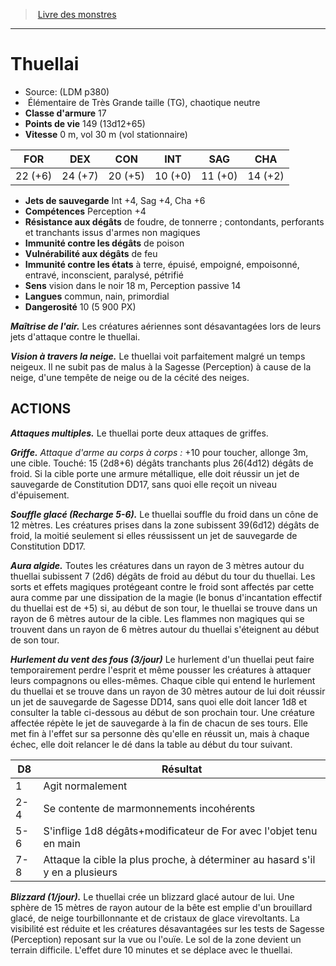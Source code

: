 ﻿> [Livre des monstres](tome_of_beasts.md)

---

# Thuellai

- Source: (LDM p380)
-  Élémentaire de Très Grande taille (TG), chaotique neutre
- **Classe d'armure** 17
- **Points de vie** 149 (13d12+65)
- **Vitesse** 0 m, vol 30 m (vol stationnaire)

|FOR|DEX|CON|INT|SAG|CHA|
|---|---|---|---|---|---|
|22 (+6)|24 (+7)|20 (+5)|10 (+0)|11 (+0)|14 (+2)|

- **Jets de sauvegarde** Int +4, Sag +4, Cha +6
- **Compétences** Perception +4
- **Résistance aux dégâts** de foudre, de tonnerre ; contondants, perforants et tranchants issus d'armes non magiques
- **Immunité contre les dégâts** de poison
- **Vulnérabilité aux dégâts** de feu
- **Immunité contre les états** à terre, épuisé, empoigné, empoisonné, entravé, inconscient, paralysé, pétrifié
- **Sens** vision dans le noir 18 m, Perception passive 14
- **Langues** commun, nain, primordial
- **Dangerosité** 10 (5 900 PX)

**_Maîtrise de l'air._** Les créatures aériennes sont désavantagées lors de leurs jets d'attaque contre le thuellai.

**_Vision à travers la neige._** Le thuellai voit parfaitement malgré un temps neigeux. Il ne subit pas de malus à la Sagesse (Perception) à cause de la neige, d'une tempête de neige ou de la cécité des neiges.

## ACTIONS

**_Attaques multiples._** Le thuellai porte deux attaques de griffes.

**_Griffe._** _Attaque d'arme au corps à corps :_ +10 pour toucher, allonge 3m, une cible. Touché: 15 (2d8+6) dégâts tranchants plus 26(4d12) dégâts de froid. Si la cible porte une armure métallique, elle doit réussir un jet de sauvegarde de Constitution DD17, sans quoi elle reçoit un niveau d'épuisement.

**_Souffle glacé (Recharge 5-6)._** Le thuellai souffle du froid dans un cône de 12 mètres. Les créatures prises dans la zone subissent 39(6d12) dégâts de froid, la moitié seulement si elles réussissent un jet de sauvegarde de Constitution DD17.

**_Aura algide._** Toutes les créatures dans un rayon de 3 mètres autour du thuellai subissent 7 (2d6) dégâts de froid au début du tour du thuellai. Les sorts et effets magiques protégeant contre le froid sont affectés par cette aura comme par une dissipation de la magie (le bonus d'incantation effectif du thuellai est de +5) si, au début de son tour, le thuellai se trouve dans un rayon de 6 mètres autour de la cible. Les flammes non magiques qui se trouvent dans un rayon de 6 mètres autour du thuellai s'éteignent au début de son tour.

**_Hurlement du vent des fous (3/jour)_** Le hurlement d'un thuellai peut faire temporairement perdre l'esprit et même pousser les créatures à attaquer leurs compagnons ou elles-mêmes. Chaque cible qui entend le hurlement du thuellai et se trouve dans un rayon de 30 mètres autour de lui doit réussir un jet de sauvegarde de Sagesse DD14, sans quoi elle doit lancer 1d8 et consulter la table ci-dessous au début de son prochain tour. Une créature affectée répète le jet de sauvegarde à la fin de chacun de ses tours. Elle met fin à l'effet sur sa personne dès qu'elle en réussit un, mais à chaque échec, elle doit relancer le dé dans la table au début du tour suivant.

|D8|Résultat|
|---|---|
|1|Agit normalement|
|2-4|Se contente de marmonnements incohérents|
|5-6|S'inflige 1d8 dégâts+modificateur de For avec l'objet tenu en main|
|7-8|Attaque la cible la plus proche, à déterminer au hasard s'il y en a plusieurs|

**_Blizzard (1/jour)._** Le thuellai crée un blizzard glacé autour de lui. Une sphère de 15 mètres de rayon autour de la bête est emplie d'un brouillard glacé, de neige tourbillonnante et de cristaux de glace virevoltants. La visibilité est réduite et les créatures désavantagées sur les tests de Sagesse (Perception) reposant sur la vue ou l'ouïe. Le sol de la zone devient un terrain difficile. L'effet dure 10 minutes et se déplace avec le thuellai.


